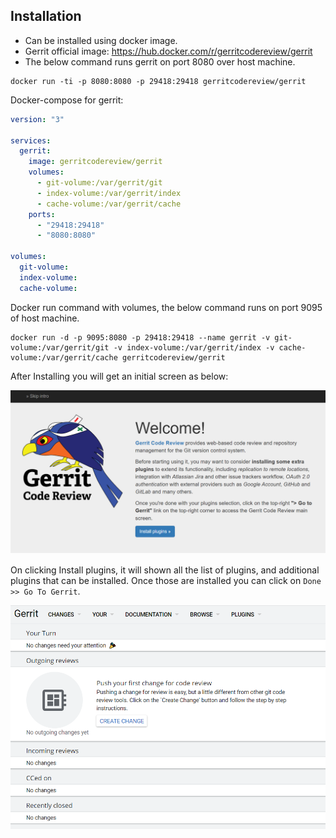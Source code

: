 ## Installation

- Can be installed using docker image.
- Gerrit official image: https://hub.docker.com/r/gerritcodereview/gerrit
- The below command runs gerrit on port 8080 over host machine.

```
docker run -ti -p 8080:8080 -p 29418:29418 gerritcodereview/gerrit
```

Docker-compose for gerrit:

```yaml
version: "3"

services:
  gerrit:
    image: gerritcodereview/gerrit
    volumes:
      - git-volume:/var/gerrit/git
      - index-volume:/var/gerrit/index
      - cache-volume:/var/gerrit/cache
    ports:
      - "29418:29418"
      - "8080:8080"

volumes:
  git-volume:
  index-volume:
  cache-volume:
```

Docker run command with volumes, the below command runs on port 9095 of host machine.

```commandline
docker run -d -p 9095:8080 -p 29418:29418 --name gerrit -v git-volume:/var/gerrit/git -v index-volume:/var/gerrit/index -v cache-volume:/var/gerrit/cache gerritcodereview/gerrit
```

After Installing you will get an initial screen as below:

![gerrit intro screen](images/gerrit-intro-screen.png)

On clicking Install plugins, it will shown all the list of plugins, and additional plugins that can be installed.
Once those are installed you can click on `Done >> Go To Gerrit`.

![Gerrit Initial Screen](images/gerrit-initial-screen.png)
